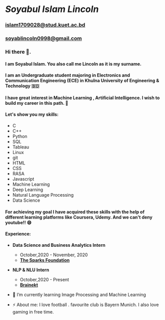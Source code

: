 # ***Soyabul Islam Lincoln***
###  <islam1709028@stud.kuet.ac.bd> 
###  <soyablincoln0998@gmail.com>

### Hi there 👋.


#### I am  Soyabul Islam. You also call me Lincoln as it is my surname.
#### I am an Undergraduate student majoring in Electronics and Communication Engineering (ECE) in Khulna University of Engineering & Technology :bangladesh:

#### I have great interest in Machine Learning , Artificial Intelligence. I wish to build my career in this path. :robot:
#### Let's show you my skills:
- C
- C++
- Python
- SQL
- Tableau
- Linux 
- git
- HTML
- CSS
- RASA
- Javascript
- Machine Learning
- Deep Learning
- Natural Language Processing
- Data Science



#### For achieving my goal I have acquired these skills with the help of different learning platforms like Coursera, Udemy. And we can't deny youtube!! :smile:

#### Experience: 
- **Data Science and Business Analytics Intern**
    * October,2020 -  November, 2020
    * **[The Sparks Foundation](https://www.brainekt.com/)**
- **NLP & NLU Intern**
    * October,2020 - Present
    * **[Brainekt](https://www.brainekt.com/)**






- 🌱 I’m currently learning Image Processing and Machine Learning
- ⚡ About me: I love football . favourite club is Bayern Munich. I also love gaming in free time.

